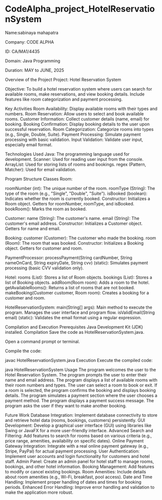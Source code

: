 # CodeAlpha_project_HotelReservationSystem

Name:sabinaya mahapatra

Company: CODE ALPHA

ID: CA/MA1/4435

Domain: Java Programming

Duration: MAY to JUNE, 2025

Overview of the Project
Project: Hotel Reservation System

Objective: To build a hotel reservation system where users can search for available rooms, make reservations, and view booking details. Include features like room categorization and payment processing.

Key Activities
Room Availability: Display available rooms with their types and numbers.
Room Reservation: Allow users to select and book available rooms.
Customer Information: Collect customer details (name, email) for booking.
Booking Confirmation: Display booking details to the user upon successful reservation.
Room Categorization: Categorize rooms into types (e.g., Single, Double, Suite).
Payment Processing: Simulate payment processing with basic validation.
Input Validation: Validate user input, especially email format.

Technologies Used
Java: The programming language used for development.
Scanner: Used for reading user input from the console.
ArrayList: Used for storing lists of rooms and bookings.
regex (Pattern, Matcher): Used for email validation.

Program Structure
Classes
Room:

roomNumber (int): The unique number of the room.
roomType (String): The type of the room (e.g., "Single", "Double", "Suite").
isBooked (boolean): Indicates whether the room is currently booked.
Constructor: Initializes a Room object.
Getters for roomNumber, roomType, and isBooked.
bookRoom(): Marks the room as booked.

Customer:
name (String): The customer's name.
email (String): The customer's email address.
Constructor: Initializes a Customer object.
Getters for name and email.

Booking:
customer (Customer): The customer who made the booking.
room (Room): The room that was booked.
Constructor: Initializes a Booking object.
Getters for customer and room.

PaymentProcessor:
processPayment(String cardNumber, String nameOnCard, String expiryDate, String cvv) (static): Simulates payment processing (basic CVV validation only).

Hotel:
rooms (List): Stores a list of Room objects.
bookings (List): Stores a list of Booking objects.
addRoom(Room room): Adds a room to the hotel.
getAvailableRooms(): Returns a list of rooms that are not booked.
makeBooking(Customer customer, Room room): Creates a booking for a customer and room.

HotelReservationSystem:
main(String[] args): Main method to execute the program. Manages the user interface and program flow.
isValidEmail(String email) (static): Validates the email format using a regular expression.

Compilation and Execution
Prerequisites
Java Development Kit (JDK) installed.
Compilation
Save the code as HotelReservationSystem.java.

Open a command prompt or terminal.

Compile the code:

javac HotelReservationSystem.java
Execution
Execute the compiled code:

java HotelReservationSystem
Usage
The program welcomes the user to the Hotel Reservation System.
The program prompts the user to enter their name and email address.
The program displays a list of available rooms with their room numbers and types.
The user can select a room to book or exit.
If a room is selected, the program confirms the booking and displays booking details.
The program simulates a payment section where the user chooses a payment method.
The program displays a payment success message.
The program asks the user if they want to make another booking.


Future Work
Database Integration: Implement database connectivity to store and retrieve hotel data (rooms, bookings, customers) persistently.
GUI Development: Develop a graphical user interface (GUI) using libraries like Swing or JavaFX for a more user-friendly interface.
Advanced Search and Filtering: Add features to search for rooms based on various criteria (e.g., price range, amenities, availability on specific dates).
Online Payment Gateway Integration: Integrate with a real online payment gateway (e.g., Stripe, PayPal) for actual payment processing.
User Authentication: Implement user accounts and login functionality for customers and hotel staff.
Admin Panel: Create an admin panel for hotel staff to manage rooms, bookings, and other hotel information.
Booking Management: Add features to modify or cancel existing bookings.
Room Amenities: Include details about room amenities (e.g., Wi-Fi, breakfast, pool access).
Date and Time Handling: Implement proper handling of dates and times for booking periods.
Enhanced Error Handling: Improve error handling and validation to make the application more robust.
